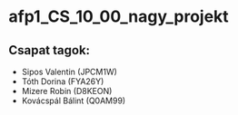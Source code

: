# afp1_CS_10_00_nagy_projekt

## Csapat tagok:

+ Sipos Valentin (JPCM1W)
+ Tóth Dorina (FYA26Y)
+ Mizere Robin (D8KEON)
+ Kovácspál Bálint (Q0AM99)
